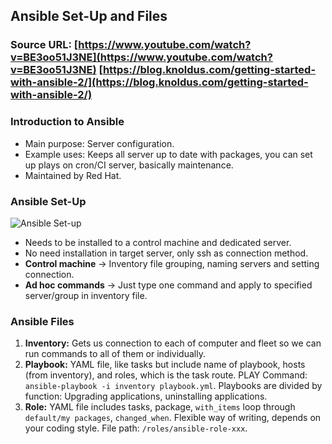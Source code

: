 ## Ansible Set-Up and Files

### Source URL: [https://www.youtube.com/watch?v=BE3oo51J3NE](https://www.youtube.com/watch?v=BE3oo51J3NE) [https://blog.knoldus.com/getting-started-with-ansible-2/](https://blog.knoldus.com/getting-started-with-ansible-2/)

### Introduction to Ansible
- Main purpose: Server configuration.
- Example uses: Keeps all server up to date with packages, you can set up plays on cron/CI server, basically maintenance.
- Maintained by Red Hat.

### Ansible Set-Up

![Ansible Set-up](https://i.ibb.co/7VX5W2K/Screen-Shot-2020-08-18-at-11-17-23.png)
- Needs to be installed to a control machine and dedicated server.
- No need installation in target server, only ssh as connection method. 
- **Control machine** -> Inventory file grouping, naming servers and setting connection.
- **Ad hoc commands** -> Just type one command and apply to specified server/group in inventory file.

### Ansible Files
1. **Inventory:** Gets us connection to each of computer and fleet so we can run commands to all of them or individually.
2. **Playbook:** YAML file, like tasks but include name of playbook, hosts (from inventory), and roles, which is the task route. PLAY Command: `ansible-playbook -i inventory playbook.yml`. Playbooks are divided by function: Upgrading applications, uninstalling applications.
3. **Role:** YAML file includes tasks, package, `with_items` loop through `default/my packages`, `changed_when`. Flexible way of writing, depends on your coding style. File path: `/roles/ansible-role-xxx`.	
<!--stackedit_data:
eyJoaXN0b3J5IjpbLTE5NDk1ODc4MzZdfQ==
-->